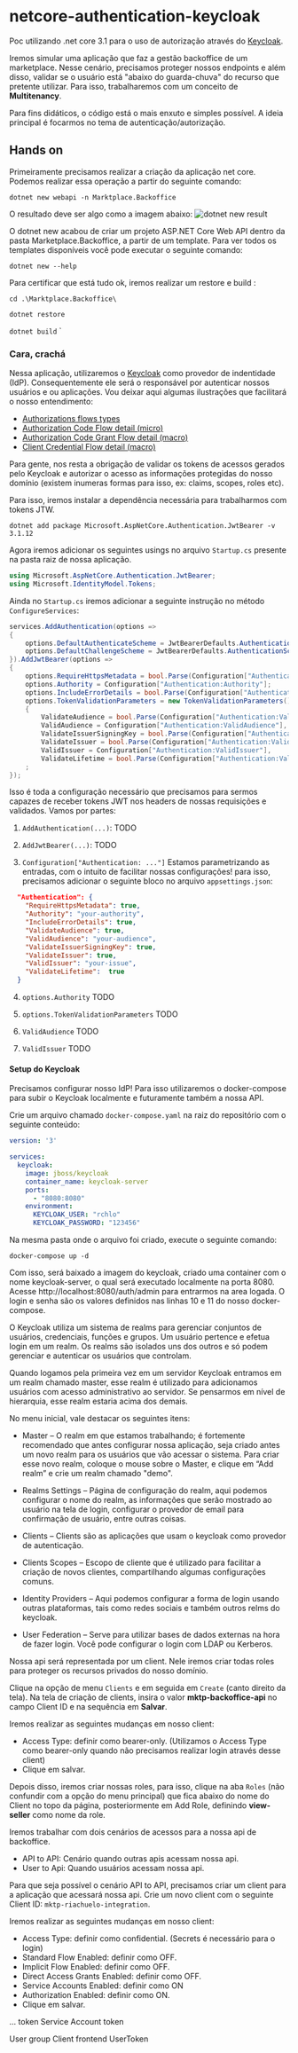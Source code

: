 # netcore-authentication-keycloak

Poc utilizando .net core 3.1 para o uso de autorização através do [Keycloak](https://www.keycloak.org/ "Keycloak").

Iremos simular uma aplicação que faz a gestão backoffice de um marketplace. Nesse cenário, precisamos proteger nossos endpoints e além disso, validar se o usuário está "abaixo do guarda-chuva" do recurso que pretente utilizar. Para isso, trabalharemos com um conceito de **Multitenancy**.

Para fins didáticos, o código está o mais enxuto e simples possível. A ideia principal é focarmos no tema de autenticação/autorização.

## Hands on

Primeiramente precisamos realizar a criação da aplicação net core. Podemos realizar essa operação a partir do seguinte comando:

`dotnet new webapi -n Marktplace.Backoffice`

O resultado deve ser algo como a imagem abaixo:
![dotnet new result](https://github.com/allysonjoses/netcore-authentication-keycloak/blob/main/docs/images/1-dotnet-new-webapi.png?raw=true)

O dotnet new acabou de criar um projeto ASP.NET Core Web API dentro da pasta Marketplace.Backoffice, a partir de um template. Para ver todos os templates disponíveis você pode executar o seguinte comando:

`dotnet new --help`

Para certificar que está tudo ok, iremos realizar um restore e build :

`cd .\Marktplace.Backoffice\`

`dotnet restore`

`dotnet build`
`
### Cara, crachá

Nessa aplicação, utilizaremos o [Keycloak](https://www.keycloak.org/) como provedor de indentidade (IdP). Consequentemente ele será o responsável por autenticar nossos usuários e ou aplicações. Vou deixar aqui algumas ilustrações que facilitará o nosso entendimento:
- [Authorizations flows types](https://github.com/allysonjoses/netcore-authentication-keycloak/blob/main/docs/images/2-authorization-flows-overview.jpg?raw=true)
- [Authorization Code Flow detail (micro)](https://github.com/allysonjoses/netcore-authentication-keycloak/blob/main/docs/images/2.1-authorization-code-flow.jpg?raw=true)
- [Authorization Code Grant Flow detail (macro)](https://github.com/allysonjoses/netcore-authentication-keycloak/blob/main/docs/images/2.3-authorization-code-illustration.jpeg?raw=true)
- [Client Credential Flow detail (macro)](https://github.com/allysonjoses/netcore-authentication-keycloak/blob/main/docs/images/2.2-client_flow-illustration.jpeg?raw=true)

Para gente, nos resta a obrigação de validar os tokens de acessos gerados pelo Keycloak e autorizar o acesso as informações protegidas do nosso domínio (existem inumeras formas para isso, ex: claims, scopes, roles etc).

Para isso, iremos instalar a dependência necessária para trabalharmos com tokens JTW.

`
dotnet add package Microsoft.AspNetCore.Authentication.JwtBearer -v 3.1.12
`

Agora iremos adicionar os seguintes usings no arquivo `Startup.cs` presente na pasta raiz de nossa aplicação.

```csharp
using Microsoft.AspNetCore.Authentication.JwtBearer;
using Microsoft.IdentityModel.Tokens;
```

Ainda no `Startup.cs` iremos adicionar a seguinte instrução no método `ConfigureServices`:

```csharp
services.AddAuthentication(options =>
{
	options.DefaultAuthenticateScheme = JwtBearerDefaults.AuthenticationScheme;
	options.DefaultChallengeScheme = JwtBearerDefaults.AuthenticationScheme;
}).AddJwtBearer(options =>
{
	options.RequireHttpsMetadata = bool.Parse(Configuration["Authentication:RequireHttpsMetadata"]);
	options.Authority = Configuration["Authentication:Authority"];
	options.IncludeErrorDetails = bool.Parse(Configuration["Authentication:IncludeErrorDetails"]);
	options.TokenValidationParameters = new TokenValidationParameters()
	{
		ValidateAudience = bool.Parse(Configuration["Authentication:ValidateAudience"]),
		ValidAudience = Configuration["Authentication:ValidAudience"],
		ValidateIssuerSigningKey = bool.Parse(Configuration["Authentication:ValidateIssuerSigningKey"]),
		ValidateIssuer = bool.Parse(Configuration["Authentication:ValidateIssuer"]),
		ValidIssuer = Configuration["Authentication:ValidIssuer"],
		ValidateLifetime = bool.Parse(Configuration["Authentication:ValidateLifetime"])
	;
});
```

Isso é toda a configuração necessário que precisamos para sermos capazes de receber tokens JWT nos headers de nossas requisições e validados. Vamos por partes:
1. `AddAuthentication(...)`:
 TODO

2. `AddJwtBearer(...)`:
 TODO

3. `Configuration["Authentication: ..."]`
 Estamos parametrizando as entradas, com o intuito de facilitar nossas configurações! para isso, precisamos adicionar o seguinte bloco no arquivo `appsettings.json`:

```json
  "Authentication": {
    "RequireHttpsMetadata": true,
    "Authority": "your-authority",
    "IncludeErrorDetails": true,
    "ValidateAudience": true,
    "ValidAudience": "your-audience",
    "ValidateIssuerSigningKey": true,
    "ValidateIssuer": true,
    "ValidIssuer": "your-issue",
    "ValidateLifetime":  true
  }
```

4. `options.Authority`
TODO


5. `options.TokenValidationParameters`
 TODO

6. `ValidAudience`
 TODO

7. `ValidIssuer`
 TODO

#### Setup do Keycloak

Precisamos configurar nosso IdP! Para isso utilizaremos o docker-compose para subir o Keycloak localmente e futuramente também a nossa API.

Crie um arquivo chamado `docker-compose.yaml` na raiz do repositório com o seguinte conteúdo:
```yaml
version: '3'

services:
  keycloak:
    image: jboss/keycloak
    container_name: keycloak-server
    ports:
      - "8080:8080"
    environment:
      KEYCLOAK_USER: "rchlo"
      KEYCLOAK_PASSWORD: "123456"
```
Na mesma pasta onde o arquivo foi criado, execute o seguinte comando:

`docker-compose up -d`

Com isso, será baixado a imagem do keycloak, criado uma container com o nome keycloak-server, o qual será executado localmente na porta 8080. Acesse http://localhost:8080/auth/admin para entrarmos na area logada. O login e senha são os valores definidos nas linhas 10 e 11 do nosso docker-compose.

O Keycloak utiliza um sistema de realms para gerenciar conjuntos de usuários, credenciais, funções e grupos. Um usuário pertence e efetua login em um realm. Os realms são isolados uns dos outros e só podem gerenciar e autenticar os usuários que controlam.

Quando logamos pela primeira vez em um servidor Keycloak entramos em um realm chamado master, esse realm é utilizado para adicionamos usuários com acesso administrativo ao servidor. Se pensarmos em nível de hierarquia, esse realm estaria acima dos demais.

No menu inicial, vale destacar os seguintes itens:

- Master – O realm em que estamos trabalhando; é fortemente recomendado que antes configurar nossa aplicação, seja criado antes um novo realm para os usuários que vão acessar o sistema.  Para criar esse novo realm, coloque o mouse sobre o Master, e clique em “Add realm” e crie um realm chamado "demo".

- Realms Settings – Página de configuração do realm, aqui podemos configurar o nome do realm, as informações que serão mostrado ao usuário na tela de login, configurar o provedor de email para confirmação de usuário, entre outras coisas.

- Clients – Clients são as aplicações que usam o keycloak como provedor de autenticação.

- Clients Scopes –  Escopo de cliente que é utilizado para facilitar a criação de novos clientes, compartilhando algumas configurações comuns.

- Identity Providers – Aqui podemos configurar a forma de login usando outras plataformas, tais como redes sociais e também outros relms do keycloak.

- User Federation – Serve para utilizar bases de dados externas na hora de fazer login. Você pode configurar o login com LDAP ou Kerberos.

Nossa api será representada por um client. Nele iremos criar todas roles para proteger os recursos privados do nosso domínio.

Clique na opção de menu `Clients` e em seguida em `Create` (canto direito da tela). Na tela de criação de clients, insira o valor **mktp-backoffice-api** no campo Client ID e na sequência em **Salvar**.

Iremos realizar as seguintes mudanças em nosso client:
- Access Type: definir como bearer-only. (Utilizamos o Access Type como bearer-only quando não precisamos realizar login através desse client)
- Clique em salvar.



Depois disso, iremos criar nossas roles, para isso, clique na aba `Roles` (não confundir com  a opção do menu principal) que fica abaixo do nome do Client no topo da página, posteriormente em Add Role, definindo **view-seller** como nome da role.

Iremos trabalhar com dois cenários de acessos para a nossa api de backoffice.
- API to API: Cenário quando outras apis acessam nossa api.
- User to Api: Quando usuários acessam nossa api.

Para que seja possível o cenário API to API, precisamos criar um client para a aplicação que acessará nossa api. Crie um novo client com o seguinte Client ID: `mktp-riachuelo-integration`.

Iremos realizar as seguintes mudanças em nosso client:
- Access Type: definir como confidential. (Secrets é necessário para o login)
- Standard Flow Enabled: definir como OFF.
- Implicit Flow Enabled: definir como OFF.
- Direct Access Grants Enabled: definir como OFF.
- Service Accounts Enabled: definir como ON
- Authorization Enabled: definir como ON.
- Clique em salvar.

...
  token
  Service Account
  token
  
User
  group
Client frontend
UserToken